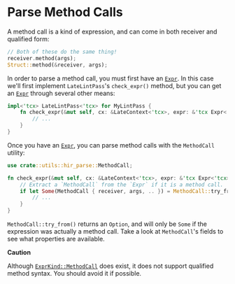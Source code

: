 # Parse Method Calls

A method call is a kind of expression, and can come in both receiver and qualified form:

```rust
// Both of these do the same thing!
receiver.method(args);
Struct::method(&receiver, args);
```

In order to parse a method call, you must first have an [`Expr`]. In this case we'll first implement `LateLintPass`'s `check_expr()` method, but you can get an [`Expr`] through several other means:

```rust
impl<'tcx> LateLintPass<'tcx> for MyLintPass {
    fn check_expr(&mut self, cx: &LateContext<'tcx>, expr: &'tcx Expr<'tcx>) {
        // ...
    }
}
```

Once you have an [`Expr`], you can parse method calls with the `MethodCall` utility:

```rust
use crate::utils::hir_parse::MethodCall;

fn check_expr(&mut self, cx: &LateContext<'tcx>, expr: &'tcx Expr<'tcx>) {
    // Extract a `MethodCall` from the `Expr` if it is a method call.
    if let Some(MethodCall { receiver, args, .. }) = MethodCall::try_from(cx, expr) {
        // ...
    }
}
```

`MethodCall::try_from()` returns an `Option`, and will only be `Some` if the expression was actually a method call. Take a look at `MethodCall`'s fields to see what properties are available.

<div class="warning">

**Caution**

Although [`ExprKind::MethodCall`] does exist, it does not support qualified method syntax. You should avoid it if possible.

[`ExprKind::MethodCall`]: https://doc.rust-lang.org/nightly/nightly-rustc/rustc_hir/hir/enum.ExprKind.html#variant.MethodCall

</div>

[`Expr`]: https://doc.rust-lang.org/nightly/nightly-rustc/rustc_hir/hir/struct.Expr.html
